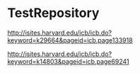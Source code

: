 # TestRepository
http://isites.harvard.edu/icb/icb.do?keyword=k29664&pageid=icb.page133918

http://isites.harvard.edu/icb/icb.do?keyword=k14803&pageid=icb.page69241
